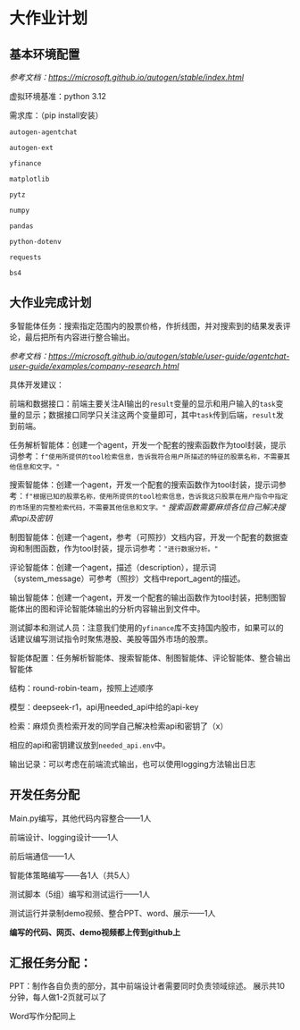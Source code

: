# 大作业计划

## 基本环境配置
*参考文档：https://microsoft.github.io/autogen/stable/index.html*

虚拟环境基准：python 3.12

需求库：（pip install安装） 

`autogen-agentchat`

`autogen-ext`

`yfinance`

`matplotlib`

`pytz`

`numpy`

`pandas`

`python-dotenv`

`requests`

`bs4`

## 大作业完成计划
多智能体任务：搜索指定范围内的股票价格，作折线图，并对搜索到的结果发表评论，最后把所有内容进行整合输出。

*参考文档：https://microsoft.github.io/autogen/stable/user-guide/agentchat-user-guide/examples/company-research.html*

具体开发建议：

前端和数据接口：前端主要关注AI输出的`result`变量的显示和用户输入的`task`变量的显示；数据接口同学只关注这两个变量即可，其中`task`传到后端，`result`发到前端。

任务解析智能体：创建一个agent，开发一个配套的搜索函数作为tool封装，提示词参考：`f"使用所提供的tool检索信息，告诉我符合用户所描述的特征的股票名称，不需要其他信息和文字。"`

搜索智能体：创建一个agent，开发一个配套的搜索函数作为tool封装，提示词参考：`f"根据已知的股票名称，使用所提供的tool检索信息，告诉我这只股票在用户指令中指定的市场里的完整检索代码，不需要其他信息和文字。"`
*搜索函数需要麻烦各位自己解决搜索api及密钥*

制图智能体：创建一个agent，参考（可照抄）文档内容，开发一个配套的数据查询和制图函数，作为tool封装，提示词参考：`"进行数据分析。"`

评论智能体：创建一个agent，描述（description），提示词（system_message）可参考（照抄）文档中report_agent的描述。

输出智能体：创建一个agent，开发一个配套的输出函数作为tool封装，把制图智能体出的图和评论智能体输出的分析内容输出到文件中。

测试脚本和测试人员：注意我们使用的`yfinance`库不支持国内股市，如果可以的话建议编写测试指令时聚焦港股、美股等国外市场的股票。

智能体配置：任务解析智能体、搜索智能体、制图智能体、评论智能体、整合输出智能体

结构：round-robin-team，按照上述顺序

模型：deepseek-r1，api用needed_api中给的api-key

检索：麻烦负责检索开发的同学自己解决检索api和密钥了（x）

相应的api和密钥建议放到`needed_api.env`中。

输出记录：可以考虑在前端流式输出，也可以使用logging方法输出日志

## 开发任务分配 
Main.py编写，其他代码内容整合——1人

前端设计、logging设计——1人

前后端通信——1人

智能体策略编写——各1人（共5人）

测试脚本（5组）编写和测试运行——1人

测试运行并录制demo视频、整合PPT、word、展示——1人

**编写的代码、网页、demo视频都上传到github上**

## 汇报任务分配：
PPT：制作各自负责的部分，其中前端设计者需要同时负责领域综述。
展示共10分钟，每人做1-2页就可以了

Word写作分配同上
